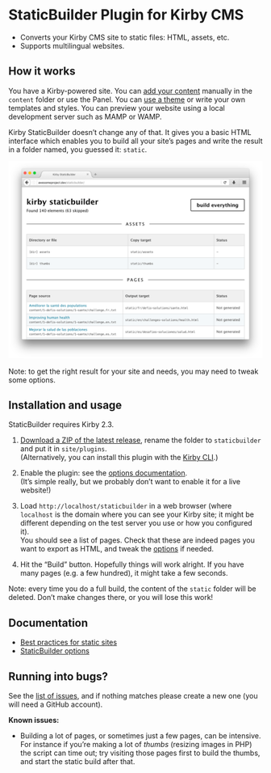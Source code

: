 StaticBuilder Plugin for Kirby CMS
==================================

- Converts your Kirby CMS site to static files: HTML, assets, etc.
- Supports multilingual websites.


How it works
------------

You have a Kirby-powered site. You can [add your content][KIRBY_DOC_CONTENT] manually in the `content` folder or use the Panel. You can [use a theme][KIRBY_THEMES] or write your own templates and styles. You can preview your website using a local development server such as MAMP or WAMP.

Kirby StaticBuilder doesn’t change any of that. It gives you a basic HTML interface which enables you to build all your site’s pages and write the result in a folder named, you guessed it: `static`.

<img src="doc/html-ui.png" width="700" alt="">

Note: to get the right result for your site and needs, you may need to tweak some options.


Installation and usage
----------------------

StaticBuilder requires Kirby 2.3.

1.  [Download a ZIP of the latest release][DOWNLOAD_PAGE], rename the folder to `staticbuilder` and put it in `site/plugins`.<br>(Alternatively, you can install this plugin with the [Kirby CLI][KIRBY_CLI].)

2.  Enable the plugin: see the [options documentation][DOC_OPTIONS].<br>(It’s simple really, but we probably don’t want to enable it for a live website!)

3.  Load `http://localhost/staticbuilder` in a web browser (where `localhost` is the domain where you can see your Kirby site; it might be different depending on the test server you use or how you configured it).<br>
    You should see a list of pages. Check that these are indeed pages you want to export as HTML, and tweak the [options][DOC_OPTIONS] if needed.

4.  Hit the “Build” button. Hopefully things will work alright. If you have many pages (e.g. a few hundred), it might take a few seconds.

Note: every time you do a full build, the content of the `static` folder will be deleted. Don’t make changes there, or you will lose this work!


Documentation
-------------

-   [Best practices for static sites][DOC_STATIC]
-   [StaticBuilder options][DOC_OPTIONS]


Running into bugs?
------------------

See the [list of issues][ISSUES], and if nothing matches please create a new one (you will need a GitHub account).

**Known issues:**

-   Building a lot of pages, or sometimes just a few pages, can be intensive. For instance if you’re making a lot of *thumbs* (resizing images in PHP) the script can time out; try visiting those pages first to build the thumbs, and start the static build after that.


[DOC_STATIC]: doc/static.md
[DOC_OPTIONS]: doc/options.md
[DOWNLOAD_PAGE]: https://github.com/fvsch/kirby-staticbuilder/releases/latest
[ISSUES]: https://github.com/fvsch/kirby-staticbuilder/issues
[KIRBY_CLI]: https://github.com/getkirby/cli
[KIRBY_DOC_CONTENT]: https://getkirby.com/docs/content/adding-content
[KIRBY_THEMES]: http://www.getkirby-themes.com/
